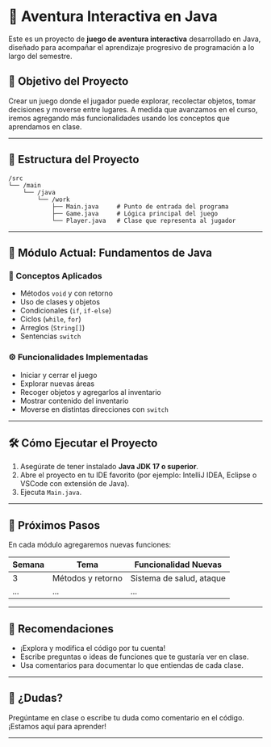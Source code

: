 # 🧭 Aventura Interactiva en Java

Este es un proyecto de **juego de aventura interactiva** desarrollado en Java, diseñado para acompañar el aprendizaje progresivo de programación a lo largo del semestre.

## 🎯 Objetivo del Proyecto

Crear un juego donde el jugador puede explorar, recolectar objetos, tomar decisiones y moverse entre lugares. A medida que avanzamos en el curso, iremos agregando más funcionalidades usando los conceptos que aprendamos en clase.

---

## 📁 Estructura del Proyecto

```
/src
└── /main
    └── /java
        └── /work
            ├── Main.java     # Punto de entrada del programa
            ├── Game.java     # Lógica principal del juego
            └── Player.java   # Clase que representa al jugador
```
---

## 🧪 Módulo Actual: Fundamentos de Java

### 🧠 Conceptos Aplicados

- Métodos `void` y con retorno
- Uso de clases y objetos
- Condicionales (`if`, `if-else`)
- Ciclos (`while`, `for`)
- Arreglos (`String[]`)
- Sentencias `switch`

### ⚙️ Funcionalidades Implementadas

- Iniciar y cerrar el juego
- Explorar nuevas áreas
- Recoger objetos y agregarlos al inventario
- Mostrar contenido del inventario
- Moverse en distintas direcciones con `switch`

---

## 🛠️ Cómo Ejecutar el Proyecto

1. Asegúrate de tener instalado **Java JDK 17 o superior**.
2. Abre el proyecto en tu IDE favorito (por ejemplo: IntelliJ IDEA, Eclipse o VSCode con extensión de Java).
3. Ejecuta `Main.java`.

---

## 🔄 Próximos Pasos

En cada módulo agregaremos nuevas funciones:

| Semana | Tema                      | Funcionalidad Nuevas             |
|--------|---------------------------|----------------------------------|
| 3      | Métodos y retorno         | Sistema de salud, ataque         |
| ...    | ...                       | ...                              |

---

## 🤝 Recomendaciones

- ¡Explora y modifica el código por tu cuenta!
- Escribe preguntas o ideas de funciones que te gustaría ver en clase.
- Usa comentarios para documentar lo que entiendas de cada clase.

---

## 💬 ¿Dudas?

Pregúntame en clase o escribe tu duda como comentario en el código. ¡Estamos aquí para aprender!

---

